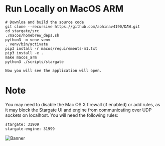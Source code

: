 # Run Locally on MacOS ARM

```
# Downloa and build the source code
git clone --recursive https://github.com/abhinav4190/DAW.git
cd stargate/src
./macos/homebrew_deps.sh
python3 -m venv venv
. venv/bin/activate
pip3 install -r macos/requirements-m1.txt
pip3 install -e .
make macos_arm
python3 ./scripts/stargate

Now you will see the application will open.
```

# Note

You may need to disable the Mac OS X firewall (if enabled) or
add rules, as it may block the Stargate UI and engine from communicating over
UDP sockets on localhost.  You will need the following rules:
```
stargate: 31909
stargate-engine: 31999
```



![Banner](assets/banner.png?raw=true "Banner")